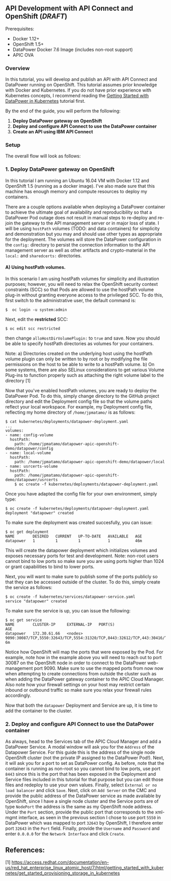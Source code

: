 ## API Development with API Connect and OpenShift (***DRAFT***)


Prerequisites:
* Docker 1.12+
* OpenShift 1.5+
* DataPower Docker 7.6 Image (includes non-root support)
* APIC OVA

### Overview

In this tutorial, you will develop and publish an API with  API Connect and DataPower running on OpenShift. This tutorial assumes prior knowledge with Docker and Kubernetes. If you do not have prior experience with Kubernetes concepts, I recommend reading the [Getting Started with DataPower in Kubernetes](https://developer.ibm.com/datapower/2017/02/27/getting-started-datapower-kubernetes/) tutorial first.

By the end of the guide, you will perform the following:


1. **Deploy DataPower gateway on OpenShift**
2. **Deploy and configure API Connect to use the DataPower container**
3. **Create an API using IBM API Connect**


### Setup

The overall flow will look as follows:


### 1. Deploy DataPower gateway on OpenShift

In this tutorial I am running an Ubuntu 16.04 VM with Docker 1.12 and OpenShift 1.5 (running as a docker image). I've also made sure that this machine has enough memory and compute resources to deploy my containers.

There are a couple options available when deploying a DataPower container to achieve the ultimate goal of availability and reproducibility so that a DataPower Pod outage does not result in manual steps to re-deploy and re-join the gateway to the API management server or in major loss of state. I will be using `hostPath` volumes (TODO: and data containers) for simplicity and demonstration but you may and should use other types as appropriate for the deployment. The volumes will store the DataPower configuration in the `config:` directory to persist the connection information to the API management server as well as other artifacts and crypto-material in the `local:` and `sharedcerts:` directories.

#### A) Using hostPath volumes.

In this scenario I am using hostPath volumes for simplicity and illustration purposes; however, you will need to relax the OpenShift security context constraints (SCC) so that Pods are allowed to use the hostPath volume plug-in without granting everyone access to the privileged SCC. To do this, first switch to the administrative user, the default command is:

    $  oc login -u system:admin

Next, edit the **restricted** SCC:

    $ oc edit scc restricted

then change `alloHostDirVolumePlugin:` to `true` and save. Now you should be able to specify hostPath directories as volumes for your containers.

Note:
a) Directories created on the underlying host using the hostPath volume plugin can only be written to by root or by modifying the file permissions on the host to be able to write to a hostPath volume.
b) On some systems, there are also SELinux considerations to get various Volume Plug-ins to function properly such as attaching the right volume label to the directory [1]

Now that you've enabled hostPath volumes, you are ready to deploy the DataPower Pod. To do this, simply change directory to the GitHub project directory and edit the Deployment config file so that the volume paths reflect your local workspace. For example, my Deployment config file, reflecting my home directory of `/home/jpmatamo/` is as follows:

    $ cat kubernetes/deployments/datapower-deployment.yaml
    ...
    volumes:
    - name: config-volume
      hostPath:
        path: /home/jpmatamo/datapower-apic-openshift-demo/datapower/config
    - name: local-volume
      hostPath:
        path: /home/jpmatamo/datapower-apic-openshift-demo/datapower/local
    - name: usrcerts-volume
      hostPath:
        path: /home/jpmatamo/datapower-apic-openshift-demo/datapower/usrcerts
        $ oc create -f kubernetes/deployments/datapower-deployment.yaml

Once you have adapted the config file for your own environment, simply type:

    $ oc create -f kubernetes/deployments/datapower-deployment.yaml
    deployment "datapower" created

To make sure the deployment was created succesfully, you can issue:

    $ oc get deployment
    NAME        DESIRED   CURRENT   UP-TO-DATE   AVAILABLE   AGE
    datapower   1         1         1            1           46m


This will create the datapower deployment which initializes volumes and exposes necessary ports for test and development.
Note: non-root users cannot bind to low ports so make sure you are using ports higher than 1024 or grant capabilities to bind to lower ports.

Next, you will want to make sure to publish some of the ports publicly so that they can be accessed outside of the cluster. To do this, simply create the service as follows:

    $ oc create -f kubernetes/services/datapower-service.yaml
    service "datapower" created

To make sure the service is up, you can issue the following:

    $ oc get service
    NAME        CLUSTER-IP     EXTERNAL-IP   PORT(S)                                                                                                   AGE
    datapower   172.30.61.66   <nodes>       9090:30087/TCP,5550:32643/TCP,5554:31320/TCP,8443:32612/TCP,443:30416/TCP,8000:30360/TCP,8001:32142/TCP   6m


Notice how OpenShift will map the ports that were exposed by the Pod. For example, note how in the example above you will need to reach out to port 30087 on the OpenShift node in order to connect to the DataPower web-management port 9090. Make sure to use the mapped ports from now now when attempting to create connections from outside the cluster such as when adding the DataPower gateway container to the APIC Cloud Manager.
Also note how your firewall settings on your host may restrict certain inbound or outbound traffic so make sure you relax your firewall rules accordingly.

Now that both the `datapower` Deployment and Service are up, it is time to add the container to the cluster.

### 2. Deploy and configure API Connect to use the DataPower container

As always, head to the Services tab of the APIC Cloud Manager and add a DataPower Service. A modal window will ask you for the `Address` of the Datapower Service. For this guide this is the address of the single node OpenShift cluster (not the private IP assigned to the DataPower Pod!).
Next, it will ask you for a port to set as DataPower config. As before, note that the container is running as non-root so you cannot bind to low ports, use port `8443` since this is the port that has been exposed in the Deployment and Service files included in this tutorial for that purpose but you can edit those files and redeploy to use your own values.
Finally, select `External or no load balancer` and click `Save`.
Next, click on `Add Server` on the CMC and provide the public address of the DataPower service as made available by OpenShift, since I have a single node cluster and the Service ports are of type `NodePort` the address is the same as my OpenShift node address. Under the `Port` section, provide the public port that corresponds to the xml-mgmt interface, as seen in the previous section I chose to use port `5550` in DataPower which was mapped to port `32643` by OpenShift, I therefore enter port `32643` in the `Port` field.
Finally, provide the `Username` and `Password` and enter `0.0.0.0` for the `Network Interface` and click `Create`.











## References:

[1] https://access.redhat.com/documentation/en-us/red_hat_enterprise_linux_atomic_host/7/html/getting_started_with_kubernetes/get_started_provisioning_storage_in_kubernetes
